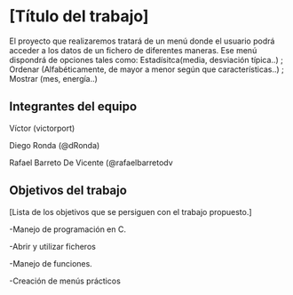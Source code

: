 # [Título del trabajo]

El proyecto que realizaremos tratará de un menú donde el usuario podrá acceder a los datos de un fichero de diferentes maneras.
Ese menú dispondrá de opciones tales como: 
Estadísitca(media, desviación típica..) ; 
Ordenar (Alfabéticamente, de mayor a menor según que características..) ; 
Mostrar (mes, energía..)
## Integrantes del equipo

Víctor  (victorport)

Diego Ronda  (@dRonda)

Rafael Barreto De Vicente (@rafaelbarretodv

## Objetivos del trabajo

[Lista de los objetivos que se persiguen con el trabajo propuesto.]

-Manejo de programación en C.

-Abrir y utilizar ficheros

-Manejo de funciones.

-Creación de menús prácticos
